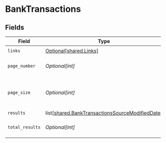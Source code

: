 # BankTransactions


## Fields

| Field                                                                                                            | Type                                                                                                             | Required                                                                                                         | Description                                                                                                      |
| ---------------------------------------------------------------------------------------------------------------- | ---------------------------------------------------------------------------------------------------------------- | ---------------------------------------------------------------------------------------------------------------- | ---------------------------------------------------------------------------------------------------------------- |
| `links`                                                                                                          | [Optional[shared.Links]](undefined/models/shared/links.md)                                                       | :heavy_check_mark:                                                                                               | N/A                                                                                                              |
| `page_number`                                                                                                    | *Optional[int]*                                                                                                  | :heavy_check_mark:                                                                                               | Current page number.                                                                                             |
| `page_size`                                                                                                      | *Optional[int]*                                                                                                  | :heavy_check_mark:                                                                                               | Number of items to return in results array.                                                                      |
| `results`                                                                                                        | list[[shared.BankTransactionsSourceModifiedDate](undefined/models/shared/banktransactionssourcemodifieddate.md)] | :heavy_minus_sign:                                                                                               | N/A                                                                                                              |
| `total_results`                                                                                                  | *Optional[int]*                                                                                                  | :heavy_check_mark:                                                                                               | Total number of items.                                                                                           |